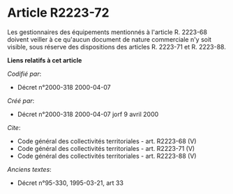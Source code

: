 # Article R2223-72

Les gestionnaires des équipements mentionnés à l'article R. 2223-68 doivent veiller à ce qu'aucun document de nature
commerciale n'y soit visible, sous réserve des dispositions des articles R. 2223-71 et R. 2223-88.

**Liens relatifs à cet article**

_Codifié par_:

  - Décret n°2000-318 2000-04-07

_Créé par_:

  - Décret n°2000-318 2000-04-07 jorf 9 avril 2000

_Cite_:

  - Code général des collectivités territoriales - art. R2223-68 (V)
  - Code général des collectivités territoriales - art. R2223-71 (V)
  - Code général des collectivités territoriales - art. R2223-88 (V)

_Anciens textes_:

  - Décret n°95-330, 1995-03-21, art 33
